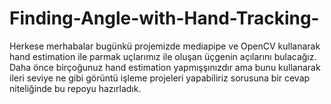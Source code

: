 # Finding-Angle-with-Hand-Tracking-
  Herkese merhabalar bugünkü projemizde mediapipe ve  OpenCV kullanarak hand estimation ile parmak uçlarımız ile oluşan üçgenin açılarını bulacağız.
  Daha önce birçoğunuz hand estimation yapmışşınızdır ama bunu kullanarak ileri seviye ne gibi görüntü işleme projeleri yapabiliriz sorusuna bir cevap niteliğinde bu repoyu hazırladık.
  
